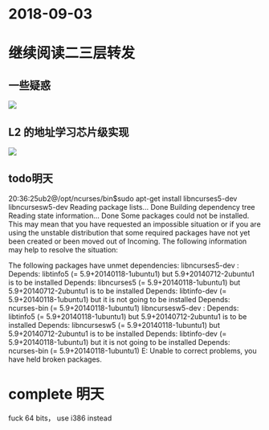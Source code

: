# 2018-09-03

# 继续阅读二三层转发

## 一些疑惑

![](http://o6qns6y6x.bkt.clouddn.com/18-9-3/3270132.jpg)

## L2 的地址学习芯片级实现


![](http://o6qns6y6x.bkt.clouddn.com/18-9-3/84500255.jpg)

## todo明天

20:36:25ub2@/opt/ncurses/bin$sudo apt-get install libncurses5-dev libncursesw5-dev
Reading package lists... Done
Building dependency tree       
Reading state information... Done
Some packages could not be installed. This may mean that you have
requested an impossible situation or if you are using the unstable
distribution that some required packages have not yet been created
or been moved out of Incoming.
The following information may help to resolve the situation:

The following packages have unmet dependencies:
 libncurses5-dev : Depends: libtinfo5 (= 5.9+20140118-1ubuntu1) but 5.9+20140712-2ubuntu1 is to be installed
                   Depends: libncurses5 (= 5.9+20140118-1ubuntu1) but 5.9+20140712-2ubuntu1 is to be installed
                   Depends: libtinfo-dev (= 5.9+20140118-1ubuntu1) but it is not going to be installed
                   Depends: ncurses-bin (= 5.9+20140118-1ubuntu1)
 libncursesw5-dev : Depends: libtinfo5 (= 5.9+20140118-1ubuntu1) but 5.9+20140712-2ubuntu1 is to be installed
                    Depends: libncursesw5 (= 5.9+20140118-1ubuntu1) but 5.9+20140712-2ubuntu1 is to be installed
                    Depends: libtinfo-dev (= 5.9+20140118-1ubuntu1) but it is not going to be installed
                    Depends: ncurses-bin (= 5.9+20140118-1ubuntu1)
E: Unable to correct problems, you have held broken packages.


# complete 明天

fuck 64 bits， use i386 instead